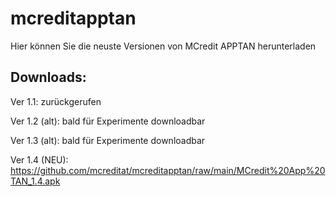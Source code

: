 # mcreditapptan

Hier können Sie die neuste Versionen von MCredit APPTAN herunterladen

Downloads:
-
Ver 1.1: zurückgerufen

Ver 1.2 (alt): bald für Experimente downloadbar

Ver 1.3 (alt): bald für Experimente downloadbar

Ver 1.4 (NEU): https://github.com/mcreditat/mcreditapptan/raw/main/MCredit%20App%20TAN_1.4.apk
